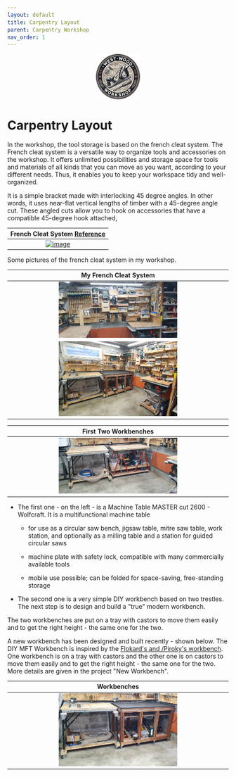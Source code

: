 ```yaml
---
layout: default
title: Carpentry Layout
parent: Carpentry Workshop
nav_order: 1
---
```

<p align="center"> <img src="../media/www_logo.png" width="20%" height="20%"/> </p>

# Carpentry Layout

In the workshop, the tool storage is based on the french cleat system.
The French cleat system is a versatile way to organize tools and accessories
on the workshop. It offers unlimited possibilities and storage space for tools 
and materials of all kinds that you can move as you want, 
according to your different needs. Thus, it enables you to keep your workspace tidy and 
well-organized. 

It is a simple bracket made with interlocking 45 degree angles.
In other words, it uses near-flat vertical lengths of timber with a 45-degree
angle cut. These angled cuts allow you to hook on accessories that have a 
compatible 45-degree hook attached, 


|                                                                                       French Cleat System  [Reference](https://www.thehandymansdaughter.com/)                                                                                      |
|:---------------------------------------------------------------------------------------------------------------------------------------------------------------------------------------------------------------------------------------------------------------------:|
| [<img alt="image" height="18%" src="https://www.thehandymansdaughter.com/wp-content/uploads/2020/08/french-cleat-hook-together.jpg" width="18%"/>](https://www.thehandymansdaughter.com/wp-content/uploads/2020/08/french-cleat-hook-together.jpg) | 

 Some pictures of the french cleat system in my workshop. 

|                                                                         My French Cleat System                                                                         |
|:----------------------------------------------------------------------------------------------------------------------------------------------------------------------:|
|             [<img alt="image" height="55%" src="/media/Organisation_Globale.jpg" width="55%"/>](https://garlatti.github.io/media/Organisation_Globale.jpg)             | 
| [<img alt="image" height="55%" src="/media/Organisation_Globale_1.jpg" width="55%"/>](https://garlatti.github.io/media/Organisation_Globale_1.jpg) | 



|                                                               First Two Workbenches                                          |
|:-----------------------------------------------------------------------------------------------------------------------------------------------:|
| [<img alt="image" height="55%" src="/media/Organisation_Globale_2.jpg" width="55%"/>](https://garlatti.github.io/media/Organisation_Globale_2.jpg) | 

* The first one - on the left - is a Machine Table MASTER cut 2600 - Wolfcraft. It is a  multifunctional machine table
  
    * for use as a circular saw bench, jigsaw table, mitre saw table, work station, and optionally as a milling table 
    and a station for guided circular saws
  
    * machine plate with safety lock, compatible with many commercially available tools
    * mobile use possible; can be folded for space-saving, free-standing storage

* The second one is a very simple DIY workbench based on two trestles. 
The next step is to design and build a "true" modern workbench. 

The two workbenches are put on a tray with castors to move them easily 
and to get the right height - the same one for the two. 

A new workbench has been designed and built recently - shown below. 
The DIY MFT Workbench is inspired by the [Flokard's and /Piroky's workbench](https://www.lairdubois.fr/plans/2403-etabli-flokard-piroky-pdf-et-skp-par-swann-wild.html). One workbench is on a tray with castors and the other one is on castors to move them easily 
and to get the right height - the same one for the two. More details are given in the project "New Workbench". 


|                                                               Workbenches                                                               |
|:---------------------------------------------------------------------------------------------------------------------------------------:|
|  [<img alt="image" height="55%" src="/media/New_Workbenches.jpg" width="55%"/>](https://garlatti.github.io/media/New_Workbenches.jpg)   | 


